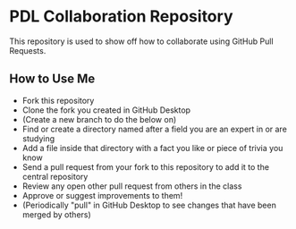 # PDL Collaboration Repository

This repository is used to show off how to collaborate using GitHub Pull Requests.

## How to Use Me

* Fork this repository
* Clone the fork you created in GitHub Desktop
* (Create a new branch to do the below on)
* Find or create a directory named after a field you are an expert in or are studying
* Add a file inside that directory with a fact you like or piece of trivia you know
* Send a pull request from your fork to this repository to add it to the central repository
* Review any open other pull request from others in the class
* Approve or suggest improvements to them!
* (Periodically "pull" in GitHub Desktop to see changes that have been merged by others)